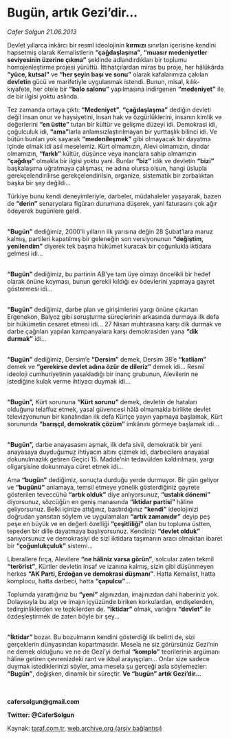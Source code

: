 # Bugün, artık Gezi’dir...

*Cafer Solgun 21.06.2013*

<div class="yazi"><p>Devlet yıllarca inkârcı bir resmî ideolojinin <b>kırmızı</b> sınırları içerisine kendini hapsetmiş olarak Kemalistlerin <b>“çağdaşlaşma”</b>, <b>“muasır medeniyetler seviyesinin üzerine çıkma”</b> şeklinde adlandırdıkları bir toplumu homojenleştirme projesi yürüttü. İttihatçılardan miras bu proje, her hâlükârda <b>“yüce, kutsal”</b> ve <b>“her şeyin başı ve sonu”</b> olarak kafalarımıza çakılan <b>devletin </b>gücü ve marifetiyle uygulanmak istendi. Bunun, misal, kılık-kıyafete, her otele bir <b>“balo salonu”</b> yapılmasına indirgenen <b>“medeniyet”</b> ile de bir ilgisi yoktu aslında.</p>
<p>Tez zamanda ortaya çıktı: <b>“Medeniyet”</b>, <b>“çağdaşlaşma”</b> dediğin devleti değil insan onur ve haysiyetini, insan hak ve özgürlüklerini, insanın kimlik ve değerlerini <b>“en üstte”</b> tutan bir kültür ve gelişme düzeyi idi. Demokrasi idi, çoğulculuk idi, <b>“ama”</b>larla anlamsızlaştırılmayan bir yurttaşlık bilinci idi. Ve bütün bunları yok sayarak <b>“medenileşmek”</b> gibi olmayacak bir dayatma içinde olmak idi asıl meselemiz. Kürt olmamızın, Alevi olmamızın, dindar olmamızın, <b>“farklı”</b> kültür, düşünce veya inançlara sahip olmamızın <b>“çağdışı”</b> olmakla bir ilgisi yoktu yani. Bunlar <b>“biz”</b> idik ve devletin <b>“bizi”</b> başkalaşıma uğratmaya çalışması, ne adına olursa olsun, hangi üslupla gerekçelendirilirse gerekçelendirilsin, organize, sistematik bir zorbalıktan başka bir şey değildi...</p>
<p>Türkiye bunu kendi deneyimleriyle, darbeler, müdahaleler yaşayarak, bazen de <b>“derin”</b> senaryolara figüran durumuna düşerek, yani faturasını çok ağır ödeyerek bugünlere geldi.</p>
<p><b><br/>“Bugün”</b> dediğimiz, 2000’li yılların ilk yarısına değin 28 Şubat’lara maruz kalmış, partileri kapatılmış bir geleneğin son versiyonunun <b>“değiştim, yenilendim”</b> diyerek tek başına hükümet kuracak bir çoğunlukla iktidara gelmesi idi...</p>
<p><b><br/>“Bugün”</b> dediğimiz, bu partinin AB’ye tam üye olmayı öncelikli bir hedef olarak önüne koyması, bunun gerekli kıldığı ev ödevlerini yapmaya gayret göstermesi idi...</p>
<p><b><br/>“Bugün”</b> dediğimiz, darbe plan ve girişimlerini yargı önüne çıkartan Ergenekon, Balyoz gibi soruşturma süreçlerinin arkasında durmaya ilk defa bir hükümetin cesaret etmesi idi... 27 Nisan muhtırasına karşı dik durmak ve darbe çağrıları yapılan kampanyalara karşı demokrasiden yana <b>“dik durmak”</b> idi...</p>
<p><b><br/>“Bugün”</b> dediğimiz, Dersim’e <b>“Dersim”</b> demek, Dersim 38’e <b>“katliam”</b> demek ve <b>“gerekirse devlet adına özür de dileriz”</b> demek idi... Resmî ideoloji cumhuriyetinin yasakladığı bir inanç grubunun, Alevilerin ne istediğine kulak verme ihtiyacı duymak idi...</p>
<p><b><br/>“Bugün”,</b> Kürt sorununa <b>“Kürt sorunu”</b> demek, devletin de hataları olduğunu telaffuz etmek, yasal güvencesi hâlâ olmamakla birlikte devlet televizyonunun bir kanalından ilk defa Kürtçe yayın yapmaya başlamak, Kürt sorununda <b>“barışçıl, demokratik çözüm”</b> imkânını görmeye başlamak idi...</p>
<p><b><br/>“Bugün”,</b> darbe anayasasını aşmak, ilk defa sivil, demokratik bir yeni anayasaya duyduğumuz ihtiyacın altını çizmek idi, darbecilere anayasal dokunulmazlık getiren Geçici 15. Madde’nin tedavülden kaldırılması, yargı oligarşisine dokunmaya cüret etmek idi...</p>
<p>Ama <b>“bugün”</b> dediğimiz, sonuçta durduğu yerde durmuyor. Bir gün geliyor ve <b>“bugünü”</b> anlamaya, temsil etmeye yönelik gösterdiğiniz gayrete gösterilen teveccühü <b>“artık olduk”</b> diye anlıyorsunuz, <b>“ustalık dönemi”</b> diyorsunuz, sözcüğün en geniş manasında <b>“iktidar partisi” </b>hâline geliyorsunuz. Belki içinize attığınız, bastırdığınız <b>“kendi”</b> ideolojinizi doğrudan yansıtan söylem ve uygulamaları <b>“artık zamanıdır”</b> deyip peş peşe en büyük ve en değerli özelliği <b>“çeşitliliği”</b> olan bu topluma üstten, tepeden bir dille dayatmaya başlıyorsunuz. Kendinizi <b>“devlet olduk” </b>sanıyorsunuz ve demokrasiyi de sizi iktidara taşımanın aracı olmaktan ibaret bir <b>“çoğunlukçuluk”</b> sistemi... </p>
<p>Liberallere fırça, Alevilere <b>“ne hâliniz varsa görün”</b>, solcular zaten tekmil <b>“terörist”</b>, Kürtler devletin insaf ve izanına kalmış, sizin gibi düşünmeyen herkes <b>“AK Parti, Erdoğan ve demokrasi düşmanı”</b>. Hatta Kemalist, hatta komplocu, hatta darbeci, hatta <b>“çapulcu”</b>...</p>
<p>Toplumda yarattığınız bu <b>“yeni”</b> algınızdan, imajınızdan dahi haberiniz yok. Dolayısıyla bu algı ve imajın içyüzünde biriken korkulardan, endişelerden, tedirginliklerden ve tepkilerden de. <b>“İktidar”</b> olmak, varlığını <b>“devlet”</b> ile özdeşleştirmek de zaten böyle bir şey...</p>
<p><b><br/>“İktidar”</b> bozar. Bu bozulmanın kendini gösterdiği ilk belirti de, sizi gerçeklerin dünyasından kopartmasıdır. Mesela ne siz görürsünüz Gezi’nin ne demek olduğunu ve ne de Gezi’yi derhal <b>“komplo”</b> teorilerinin argümanı hâline getiren çevrenizdeki rant ve ikbal arayışçıları... Onlar size sadece duymak istediklerinizi söyler, ama mesela şu gerçeği asla söylemezler: <b>“Bugün”</b>, değişken, dinamik bir süreçtir. <b>Ve “bugün” artık Gezi’dir...</b></p>
<p><b><br/><br/>cafersolgun@gmail.com</b></p>
<p><b>Twitter: @CaferSolgun</b></p>
</div>

Kaynak: [taraf.com.tr](http://www.taraf.com.tr:80/cafer-solgun/makale-bugun-artik-gezi-dir.htm), [web.archive.org (arşiv bağlantısı)](http://web.archive.org/web/20130623032648/http://www.taraf.com.tr:80/cafer-solgun/makale-bugun-artik-gezi-dir.htm)
